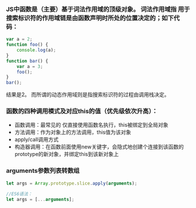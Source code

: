 ### JS中函数是（主要）基于词法作用域的顶级对象。 词法作用域指 用于搜索标识符的作用域链是由函数声明时所处的位置决定的；如下代码：

```javascript
var a = 2;
function foo() {
	console.log(a);
}
function bar() {
	var a = 3;
	foo();
}
bar();
```

结果是2。 而所谓的动态作用域则是指搜索标识符的过程由调用栈决定。


### 函数的四种调用模式及对应this的值（优先级依次升高）：

- 函数调用：最常见的 仅直接使用函数名执行，this被绑定到全局对象
- 方法调用：作为对象上的方法调用，this值为该对象
- apply/call调用方式
- 构造器调用：在函数前面使用new关键字，会隐式地创建个连接到该函数的prototype的新对象，并绑定this到该新对象上


### arguments参数列表转数组

```javascript
let args = Array.prototype.slice.apply(arguments);

//ES6语法：
let args = [...arguments];
```
